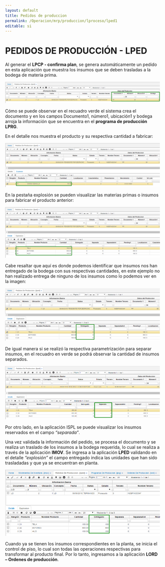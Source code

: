 ```yaml
---
layout: default
title: Pedidos de produccion
permalink: /Operacion/mrp/produccion/lproceso/lped1
editable: si
---
```


# PEDIDOS DE PRODUCCIÓN - LPED


Al generar el **LPCP - confirma plan**, se genera automáticamente un pedido en esta aplicación que muestra los insumos que se deben trasladas a la bodega de materia prima.  


![](lped2.png)


Cómo se puede observar en el recuadro verde el sistema crea el documento y en los campos Documento1, número1, ubicación1 y bodega arroja la información que se encuentra en el **programa de producción LPRG**.  

En el detalle nos muestra el producto y su respectiva cantidad a fabricar:  


![](lped3.png)


En la pestaña explosión se pueden visualizar las materias primas o insumos para fabricar el producto anterior:  


![](lped4.png)


Cabe resaltar que aquí es donde podemos identificar que insumos nos han entregado de la bodega con sus respectivas cantidades, en este ejemplo no han realizado entrega de ninguno de los insumos como lo podemos ver en la imagen: 


![](lped5.png)


De igual manera si se realizó la respectiva parametrización para separar insumos, en el recuadro en verde se podrá observar la cantidad de insumos separados.


![](lped6.png)


Por otro lado, en la aplicación ISPL se puede visualizar los insumos reservados en el campo _“separada”_.


Una vez validada la información del pedido, se procesa el documento y se realiza un traslado de los insumos a la bodega requerida, lo cual se realiza a través de la aplicación **IMOV**. Se ingresa a la aplicación **LPED** validando en el detalle _“explosión”_ el campo entregado indica las unidades que han sido trasladadas y que ya se encuentran en planta.  


![](lped7.png)


Cuando ya se tienen los insumos correspondientes en la planta, se inicia el control de piso, lo cual son todas las operaciones respectivas para transformar al producto final. Por lo tanto, ingresamos a la aplicación **LORD – Ordenes de producción**.  











